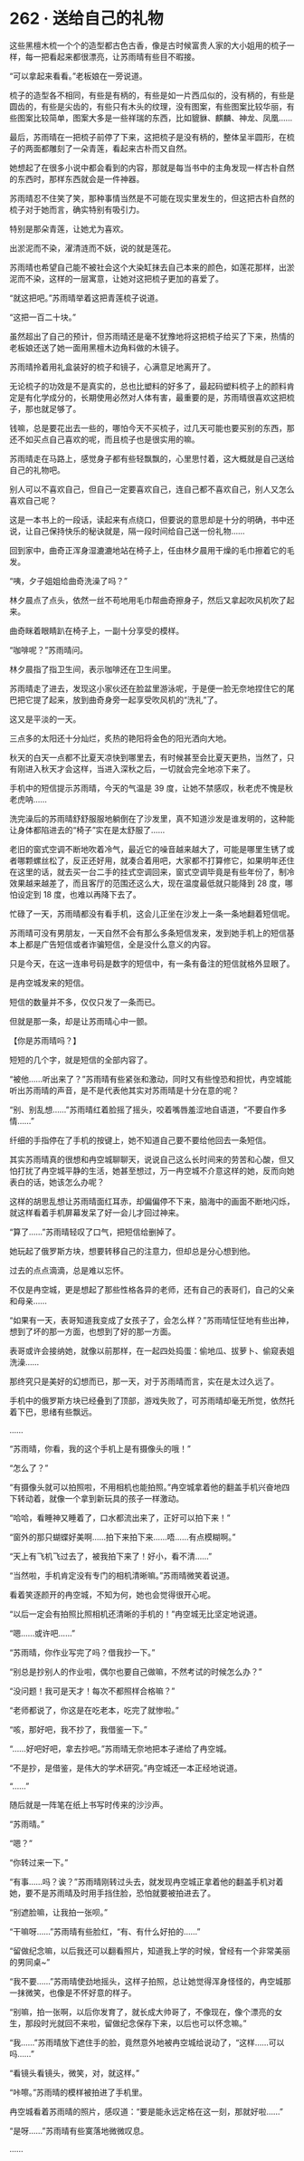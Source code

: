 # 262 · 送给自己的礼物

这些黑檀木梳一个个的造型都古色古香，像是古时候富贵人家的大小姐用的梳子一样，每一把看起来都很漂亮，让苏雨晴有些目不暇接。

“可以拿起来看看。”老板娘在一旁说道。

梳子的造型各不相同，有些是有柄的，有些是如一片西瓜似的，没有柄的，有些是圆齿的，有些是尖齿的，有些只有木头的纹理，没有图案，有些图案比较华丽，有些图案比较简单，图案大多是一些祥瑞的东西，比如貔貅、麒麟、神龙、凤凰……

最后，苏雨晴在一把梳子前停了下来，这把梳子是没有柄的，整体呈半圆形，在梳子的两面都雕刻了一朵青莲，看起来古朴而又自然。

她想起了在很多小说中都会看到的内容，那就是每当书中的主角发现一样古朴自然的东西时，那样东西就会是一件神器。

苏雨晴忍不住笑了笑，那种事情当然是不可能在现实里发生的，但这把古朴自然的梳子对于她而言，确实特别有吸引力。

特别是那朵青莲，让她尤为喜欢。

出淤泥而不染，濯清涟而不妖，说的就是莲花。

苏雨晴也希望自己能不被社会这个大染缸抹去自己本来的颜色，如莲花那样，出淤泥而不染，这样的一层寓意，让她对这把梳子更加的喜爱了。

“就这把吧。”苏雨晴举着这把青莲梳子说道。

“这把一百二十块。”

虽然超出了自己的预计，但苏雨晴还是毫不犹豫地将这把梳子给买了下来，热情的老板娘还送了她一面用黑檀木边角料做的木镜子。

苏雨晴拎着用礼盒装好的梳子和镜子，心满意足地离开了。

无论梳子的功效是不是真实的，总也比塑料的好多了，最起码塑料梳子上的颜料肯定是有化学成分的，长期使用必然对人体有害，最重要的是，苏雨晴很喜欢这把梳子，那也就足够了。

钱嘛，总是要花出去一些的，哪怕今天不买梳子，过几天可能也要买别的东西，那还不如买点自己喜欢的呢，而且梳子也是很实用的嘛。

苏雨晴走在马路上，感觉身子都有些轻飘飘的，心里思忖着，这大概就是自己送给自己的礼物吧。

别人可以不喜欢自己，但自己一定要喜欢自己，连自己都不喜欢自己，别人又怎么喜欢自己呢？

这是一本书上的一段话，读起来有点绕口，但要说的意思却是十分的明确，书中还说，让自己保持快乐的秘诀就是，隔一段时间给自己送一份礼物……

回到家中，曲奇正浑身湿漉漉地站在椅子上，任由林夕晨用干燥的毛巾擦着它的毛发。

“咦，夕子姐姐给曲奇洗澡了吗？”

林夕晨点了点头，依然一丝不苟地用毛巾帮曲奇擦身子，然后又拿起吹风机吹了起来。

曲奇眯着眼睛趴在椅子上，一副十分享受的模样。

“咖啡呢？”苏雨晴问。

林夕晨指了指卫生间，表示咖啡还在卫生间里。

苏雨晴走了进去，发现这小家伙还在脸盆里游泳呢，于是便一脸无奈地捏住它的尾巴把它提了起来，放到曲奇身旁一起享受吹风机的“洗礼”了。

这又是平淡的一天。

三点多的太阳还十分灿烂，炙热的艳阳将金色的阳光洒向大地。

秋天的白天一点都不比夏天凉快到哪里去，有时候甚至会比夏天更热，当然了，只有刚进入秋天才会这样，当进入深秋之后，一切就会完全地凉下来了。

手机中的短信提示苏雨晴，今天的气温是 39 度，让她不禁感叹，秋老虎不愧是秋老虎呐……

洗完澡后的苏雨晴舒舒服服地躺倒在了沙发里，真不知道沙发是谁发明的，这种能让身体都陷进去的“椅子”实在是太舒服了……

老旧的窗式空调不断地吹着冷气，最近它的噪音越来越大了，可能是哪里生锈了或者哪颗螺丝松了，反正还好用，就凑合着用吧，大家都不打算修它，如果明年还住在这里的话，就去买一台二手的挂式空调回来，窗式空调毕竟是有些年份了，制冷效果越来越差了，而且客厅的范围还这么大，现在温度最低就只能降到 28 度，哪怕设定到 18 度，也难以再降下去了。

忙碌了一天，苏雨晴都没有看手机，这会儿正坐在沙发上一条一条地翻着短信呢。

苏雨晴可没有男朋友，一天自然不会有那么多条短信发来，发到她手机上的短信基本上都是广告短信或者诈骗短信，全是没什么意义的内容。

只是今天，在这一连串号码是数字的短信中，有一条有备注的短信就格外显眼了。

是冉空城发来的短信。

短信的数量并不多，仅仅只发了一条而已。

但就是那一条，却是让苏雨晴心中一颤。

【你是苏雨晴吗？】

短短的几个字，就是短信的全部内容了。

“被他……听出来了？”苏雨晴有些紧张和激动，同时又有些惶恐和担忧，冉空城能听出苏雨晴的声音，是不是代表他其实对苏雨晴是十分在意的呢？

“别、别乱想……”苏雨晴红着脸摇了摇头，咬着嘴唇羞涩地自语道，“不要自作多情……”

纤细的手指停在了手机的按键上，她不知道自己要不要给他回去一条短信。

其实苏雨晴真的很想和冉空城聊聊天，说说自己这么长时间来的劳苦和心酸，但又怕打扰了冉空城平静的生活，她甚至想过，万一冉空城不介意这样的她，反而向她表白的话，她该怎么办呢？

这样的胡思乱想让苏雨晴面红耳赤，却偏偏停不下来，脑海中的画面不断地闪烁，就这样看着手机屏幕发呆了好一会儿才回过神来。

“算了……”苏雨晴轻叹了口气，把短信给删掉了。

她玩起了俄罗斯方块，想要转移自己的注意力，但却总是分心想到他。

过去的点点滴滴，总是难以忘怀。

不仅是冉空城，更是想起了那些性格各异的老师，还有自己的表哥们，自己的父亲和母亲……

“如果有一天，表哥知道我变成了女孩子了，会怎么样？”苏雨晴怔怔地有些出神，想到了坏的那一方面，也想到了好的那一方面。

表哥或许会接纳她，就像以前那样，在一起四处捣蛋：偷地瓜、拔萝卜、偷窥表姐洗澡……

那终究只是美好的幻想而已，那一天，对于苏雨晴而言，实在是太过久远了。

手机中的俄罗斯方块已经叠到了顶部，游戏失败了，可苏雨晴却毫无所觉，依然托着下巴，思绪有些飘远。

……

“苏雨晴，你看，我的这个手机上是有摄像头的哦！”

“怎么了？”

“有摄像头就可以拍照啦，不用相机也能拍照。”冉空城拿着他的翻盖手机兴奋地四下转动着，就像一个拿到新玩具的孩子一样激动。

“哈哈，看睡神又睡着了，口水都流出来了，正好可以拍下来！”

“窗外的那只蝴蝶好美啊……拍下来拍下来……唔……有点模糊啊。”

“天上有飞机飞过去了，被我拍下来了！好小，看不清……”

“当然啦，手机肯定没有专门的相机清晰嘛。”苏雨晴微笑着说道。

看着笑逐颜开的冉空城，不知为何，她也会觉得很开心呢。

“以后一定会有拍照比照相机还清晰的手机的！”冉空城无比坚定地说道。

“嗯……或许吧……”

“苏雨晴，你作业写完了吗？借我抄一下。”

“别总是抄别人的作业啦，偶尔也要自己做嘛，不然考试的时候怎么办？”

“没问题！我可是天才！每次不都照样合格嘛？”

“老师都说了，你这是在吃老本，吃完了就惨啦。”

“咳，那好吧，我不抄了，我借鉴一下。”

“……好吧好吧，拿去抄吧。”苏雨晴无奈地把本子递给了冉空城。

“不是抄，是借鉴，是伟大的学术研究。”冉空城还一本正经地说道。

“……”

随后就是一阵笔在纸上书写时传来的沙沙声。

“苏雨晴。”

“嗯？”

“你转过来一下。”

“有事……吗？诶？”苏雨晴刚转过头去，就发现冉空城正拿着他的翻盖手机对着她，要不是苏雨晴及时用手挡住脸，恐怕就要被拍进去了。

“别遮脸嘛，让我拍一张呗。”

“干嘛呀……”苏雨晴有些脸红，“有、有什么好拍的……”

“留做纪念嘛，以后我还可以翻看照片，知道我上学的时候，曾经有一个非常美丽的男同桌~”

“我不要……”苏雨晴使劲地摇头，这样子拍照，总让她觉得浑身怪怪的，冉空城那一抹微笑，也像是不怀好意的样子。

“别嘛，拍一张啊，以后你发育了，就长成大帅哥了，不像现在，像个漂亮的女生，那段时光就回不来啦，留做纪念保存下来，以后也可以怀念嘛。”

“我……”苏雨晴放下遮住手的脸，竟然意外地被冉空城给说动了，“这样……可以吗……”

“看镜头看镜头，微笑，对，就这样。”

“咔嚓。”苏雨晴的模样被拍进了手机里。

冉空城看着苏雨晴的照片，感叹道：“要是能永远定格在这一刻，那就好啦……”

“是呀……”苏雨晴有些寞落地微微叹息。

……
